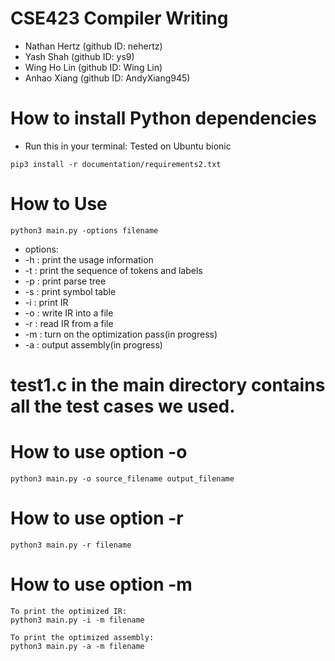 # CSE423 Compiler Writing 

* Nathan Hertz (github ID: nehertz)
* Yash Shah (github ID: ys9)
* Wing Ho Lin (github ID: Wing Lin)
* Anhao Xiang (github ID: AndyXiang945)

# How to install Python dependencies

* Run this in your terminal: Tested on Ubuntu bionic

```
pip3 install -r documentation/requirements2.txt
```

# How to Use
```
python3 main.py -options filename
```
* options: 
* -h : print the usage information
* -t : print the sequence of tokens and labels 
* -p : print parse tree 
* -s : print symbol table
* -i : print IR
* -o : write IR into a file
* -r : read IR from a file
* -m : turn on the optimization pass(in progress)
* -a : output assembly(in progress)

# test1.c in the main directory contains all the test cases we used. 

# How to use option -o
```
python3 main.py -o source_filename output_filename
```
# How to use option -r
```
python3 main.py -r filename
```
# How to use option -m
```
To print the optimized IR: 
python3 main.py -i -m filename
```
```
To print the optimized assembly: 
python3 main.py -a -m filename
```

